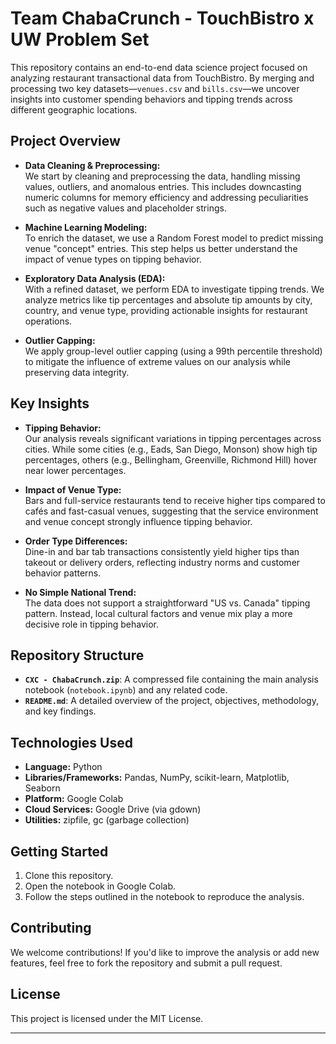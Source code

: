 # Team ChabaCrunch - TouchBistro x UW Problem Set

This repository contains an end-to-end data science project focused on analyzing restaurant transactional data from TouchBistro. By merging and processing two key datasets—`venues.csv` and `bills.csv`—we uncover insights into customer spending behaviors and tipping trends across different geographic locations.

## Project Overview

- **Data Cleaning & Preprocessing:**  
  We start by cleaning and preprocessing the data, handling missing values, outliers, and anomalous entries. This includes downcasting numeric columns for memory efficiency and addressing peculiarities such as negative values and placeholder strings.

- **Machine Learning Modeling:**  
  To enrich the dataset, we use a Random Forest model to predict missing venue "concept" entries. This step helps us better understand the impact of venue types on tipping behavior.

- **Exploratory Data Analysis (EDA):**  
  With a refined dataset, we perform EDA to investigate tipping trends. We analyze metrics like tip percentages and absolute tip amounts by city, country, and venue type, providing actionable insights for restaurant operations.

- **Outlier Capping:**  
  We apply group-level outlier capping (using a 99th percentile threshold) to mitigate the influence of extreme values on our analysis while preserving data integrity.

## Key Insights

- **Tipping Behavior:**  
  Our analysis reveals significant variations in tipping percentages across cities. While some cities (e.g., Eads, San Diego, Monson) show high tip percentages, others (e.g., Bellingham, Greenville, Richmond Hill) hover near lower percentages.

- **Impact of Venue Type:**  
  Bars and full-service restaurants tend to receive higher tips compared to cafés and fast-casual venues, suggesting that the service environment and venue concept strongly influence tipping behavior.

- **Order Type Differences:**  
  Dine-in and bar tab transactions consistently yield higher tips than takeout or delivery orders, reflecting industry norms and customer behavior patterns.

- **No Simple National Trend:**  
  The data does not support a straightforward "US vs. Canada" tipping pattern. Instead, local cultural factors and venue mix play a more decisive role in tipping behavior.

## Repository Structure

- **`CXC - ChabaCrunch.zip`**: A compressed file containing the main analysis notebook (`notebook.ipynb`) and any related code.
- **`README.md`**: A detailed overview of the project, objectives, methodology, and key findings.

## Technologies Used

- **Language:** Python
- **Libraries/Frameworks:** Pandas, NumPy, scikit-learn, Matplotlib, Seaborn
- **Platform:** Google Colab
- **Cloud Services:** Google Drive (via gdown)
- **Utilities:** zipfile, gc (garbage collection)

## Getting Started

1. Clone this repository.
2. Open the notebook in Google Colab.
3. Follow the steps outlined in the notebook to reproduce the analysis.

## Contributing

We welcome contributions! If you'd like to improve the analysis or add new features, feel free to fork the repository and submit a pull request.

## License

This project is licensed under the MIT License.

---
